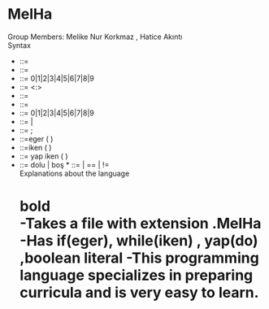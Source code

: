 # MelHa
Group Members: Melike Nur Korkmaz , Hatice Akıntı <br>
      Syntax <br>
* <derslik>             ::= <letter> <classrooomnumber>
* <classroomnumber>     ::= <digit> <digit> <digit>
* <digit>               ::= 0|1|2|3|4|5|6|7|8|9
* <saat>                ::= <minutes> <:> <seconds>
* <minutes>             ::= <digit> <digit>
* <seconds>             ::= <digit> <digit>
* <digit>               ::= 0|1|2|3|4|5|6|7|8|9
* <char>                ::= <letter>  |  <digit>
* <empty statement>     ::= ;
* <eger>                ::=eger ( <expression> ) <statement>
* <iken statement>      ::=iken ( <expression> ) <statement>
* <yap  statement>      ::= yap <statement> iken (<expression> )
* <boolean literal>     ::= dolu | boş
*<equality expression> ::= <relational expression> | <equality expression> == <relational expression> | <equality expression> != <relational expression> <br>
     Explanations about the language <h1> **bold** <br> 
  -Takes a file with extension .MelHa
  -Has if(eger), while(iken) , yap(do) ,boolean literal
  -This programming language specializes in preparing curricula and is very easy to learn.
